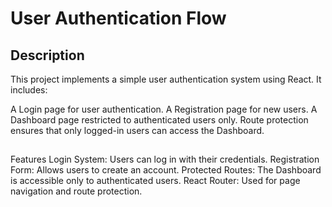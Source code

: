 # User Authentication Flow
## Description
This project implements a simple user authentication system using React. It includes:

A Login page for user authentication.
A Registration page for new users.
A Dashboard page restricted to authenticated users only.
Route protection ensures that only logged-in users can access the Dashboard.

##
Features
Login System: Users can log in with their credentials.
Registration Form: Allows users to create an account.
Protected Routes: The Dashboard is accessible only to authenticated users.
React Router: Used for page navigation and route protection.